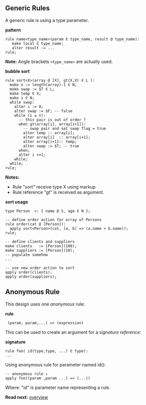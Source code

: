 ## Generic Rules

A generic rule is using a type parameter. 

**pattern**
```
rule name<type_name>(param ∈ type_name, result @ type_name):
   make local ∈ type_name;   
   alter result := ...
rule;
```

**Note:** Angle brackets `<type_name>` are actually used.

**bubble sort**

```
rule sort<X>(array @ [X], gt(X,X) ∈ L ):
  make n := length(array)-1 ∈ N; 
  make swap := $T ∈ L;
  make temp ∈ X;
  make i ∈ N;
  while swap:
    alter i := 0;
    alter swap := $F; -- false
    while (i ≤ n): 
      -- this pair is out of order ?
      when gt(array[i], array[i+1]):
        -- swap pair and set swap flag = true
        alter temp :: array[i];
        alter array[i]  :: array[i+1];
        alter array[i+1]:: temp;
        alter swap := $T; -- true
      when;
      alter i +=1;
    while; 
  while;
rule;
```

**Notes:**

* Rule "sort" receive type X using markup <X> 
* Rule reference "gt" is received as argument.

**sort usage**

```
type Person  <: { name @ S, age ∈ N };

-- define order action for array of Persons
rule order(cat @ [Person]):
  apply sort<Person>(cat, (a, b) => (a.name > b.name));
rule;

-- define clients and suppliers
make clients   := [Person](100);
make suppliers := [Person](10);
-- populate somehow
...

-- use new order action to sort
apply order(clients);
apply order(suppliers);
```

## Anonymous Rule

This design uses one _anonymous_ rule:


**rule**
```
 (param, param,...) => (expression)
```

This can be used to create an argument for a _signature reference_:

**signature**
```
rule foo( id(type,type, ...) ∈ type):
...
```

Using anonymous rule for parameter named id():

```
-- anonymous rule ↓ 
apply foo((param ,param ...) => (...))
```

Where: "id" is parameter name representing a rule.

**Read next:** [overview](../syntax/overview.md)